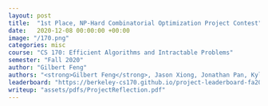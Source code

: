 ```yaml
---
layout: post
title:  "1st Place, NP-Hard Combinatorial Optimization Project Contest"
date:   2020-12-08 00:00:00 +00:00
image: "/170.png"
categories: misc
course: "CS 170: Efficient Algorithms and Intractable Problems"
semester: "Fall 2020"
author: "Gilbert Feng"
authors: "<strong>Gilbert Feng</strong>, Jason Xiong, Jonathan Pan, Kyle Lui"
leaderboard: "https://berkeley-cs170.github.io/project-leaderboard-fa20/"
writeup: "assets/pdfs/ProjectReflection.pdf"
---
```


